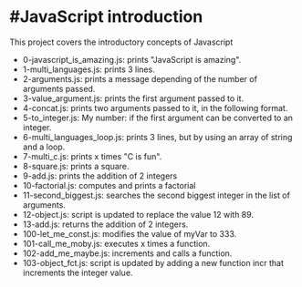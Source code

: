 #JavaScript introduction
==
This project covers the introductory concepts of Javascript
* 0-javascript_is_amazing.js: prints "JavaScript is amazing".
* 1-multi_languages.js:  prints 3 lines.
* 2-arguments.js: prints a message depending of the number of arguments passed.
* 3-value_argument.js: prints the first argument passed to it.
* 4-concat.js: prints two arguments passed to it, in the following format.
* 5-to_integer.js: My number: <first argument converted in integer> if the first argument can be converted to an integer.
* 6-multi_languages_loop.js: prints 3 lines, but by using an array of string and a loop.
* 7-multi_c.js: prints x times "C is fun".
* 8-square.js: prints a square.
* 9-add.js: prints the addition of 2 integers
* 10-factorial.js: computes and prints a factorial
* 11-second_biggest.js: searches the second biggest integer in the list of arguments.
* 12-object.js: script is updated to replace the value 12 with 89.
* 13-add.js: returns the addition of 2 integers.
* 100-let_me_const.js: modifies the value of myVar to 333.
* 101-call_me_moby.js: executes x times a function.
* 102-add_me_maybe.js: increments and calls a function.
* 103-object_fct.js: script is updated by adding a new function incr that increments the integer value.